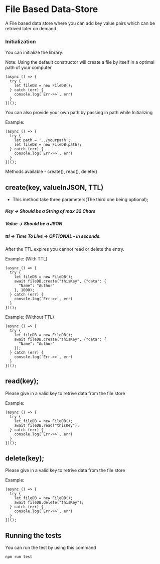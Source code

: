 # File Based Data-Store
A File based data store where you can add key value pairs which can be retrived later on demand. 

### Initialization

You can initialize the library:

Note: Using the default constructor will create a file by itself in a optimal path of your computer
```
(async () => {
  try {
    let fileDB = new FileDB();
  } catch (err) {
    console.log(`Err->>`, err)
  }
})();
```

You can also provide your own path by passing in path while Initializing

Example:
```
(async () => {
  try {
    let path = '../yourpath';
    let fileDB = new FileDB(path);
  } catch (err) {
    console.log(`Err->>`, err)
  }
})();
```


Methods available - create(), read(), delete()

## create(key, valueInJSON, TTL)
 - This method take three parameters(The third one being optional);

##### Key -> Should be a String of max 32 Chars

##### Value -> Should be a JSON

##### ttl -> Time To Live -> OPTIONAL - in seconds.

After the TTL expires you cannot read or delete the entry.

Example: (With TTL) 
```
(async () => {
  try {
    let fileDB = new FileDB();
    await fileDB.create("thisKey", {"data": {
      "Name": "Author"
    }, 1000);
  } catch (err) {
    console.log(`Err->>`, err)
  }
})();
```

Example: (Without TTL) 
```
(async () => {
  try {
    let fileDB = new FileDB();
    await fileDB.create("thisKey", {"data": {
      "Name": "Author"
    });
  } catch (err) {
    console.log(`Err->>`, err)
  }
})();
```



## read(key); 
Please give in a valid key to retrive data from the file store

Example: 
```
(async () => {
  try {
    let fileDB = new FileDB();
    await fileDB.read("thisKey");
  } catch (err) {
    console.log(`Err->>`, err)
  }
})();
```

## delete(key); 
Please give in a valid key to retrive data from the file store

Example: 
```
(async () => {
  try {
    let fileDB = new FileDB();
    await fileDB.delete("thisKey");
  } catch (err) {
    console.log(`Err->>`, err)
  }
})();
```

## Running the tests

You can run the test by using this command 
```
npm run test
```
